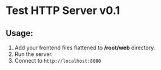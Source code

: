 # Test HTTP Server v0.1
## Usage:
1. Add your frontend files flattened to **/root/web** directory.
2. Run the server.
3. Connect to `http://localhost:8080`
